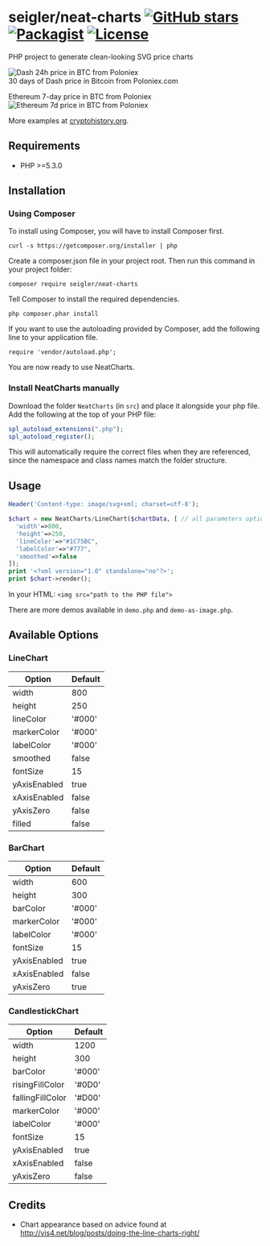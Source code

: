 # seigler/neat-charts [![GitHub stars](https://img.shields.io/github/stars/seigler/neat-charts.svg)](https://github.com/seigler/neat-charts/stargazers) [![Packagist](https://img.shields.io/packagist/dt/seigler/neat-charts.svg)](https://packagist.org/packages/seigler/neat-charts) [![License](https://img.shields.io/badge/license-MIT-blue.svg)](https://github.com/seigler/neat-charts/blob/master/LICENSE.txt)

PHP project to generate clean-looking SVG price charts

![Dash 24h price in BTC from Poloniex](http://cryptohistory.org/charts/dark/dash-btc/30d/svg?lineColor=1C74BC)  
30 days of Dash price in Bitcoin from Poloniex.com

Ethereum 7-day price in BTC from Poloniex ![Ethereum 7d price in BTC from Poloniex](http://cryptohistory.org/charts/sparkline/eth-btc/7d/svg)

More examples at [cryptohistory.org](http://cryptohistory.org/).

## Requirements

* PHP >=5.3.0

## Installation
### Using Composer

To install using Composer, you will have to install Composer first.

`curl -s https://getcomposer.org/installer | php`

Create a composer.json file in your project root. Then run this command in your project folder:

`composer require seigler/neat-charts`

Tell Composer to install the required dependencies.

`php composer.phar install`

If you want to use the autoloading provided by Composer, add the following line to your application file.

`require 'vendor/autoload.php';`

You are now ready to use NeatCharts.

### Install NeatCharts manually

Download the folder `NeatCharts` (in `src`) and place it alongside your php file. Add the following at the top of your PHP file:

```php
spl_autoload_extensions(".php");
spl_autoload_register();
```
This will automatically require the correct files when they are referenced, since the namespace and class names match the folder structure.

## Usage
```php
Header('Content-type: image/svg+xml; charset=utf-8');

$chart = new NeatCharts/LineChart($chartData, [ // all parameters optional
  'width'=>800,
  'height'=>250,
  'lineColor'=>"#1C75BC",
  'labelColor'=>"#777",
  'smoothed'=>false
]);
print '<?xml version="1.0" standalone="no"?>';
print $chart->render();
```

In your HTML:
`<img src="path to the PHP file">`

There are more demos available in `demo.php` and `demo-as-image.php`.

## Available Options

### LineChart
| Option | Default |
| --- | --- |
| width | 800 |
| height | 250 |
| lineColor | '#000' |
| markerColor | '#000' |
| labelColor | '#000' |
| smoothed | false |
| fontSize | 15 |
| yAxisEnabled | true |
| xAxisEnabled | false |
| yAxisZero | false |
| filled | false |

### BarChart
| Option | Default |
| --- | --- |
| width | 600 |
| height | 300 |
| barColor | '#000' |
| markerColor | '#000' |
| labelColor | '#000' |
| fontSize | 15 |
| yAxisEnabled | true |
| xAxisEnabled | false |
| yAxisZero | true |

### CandlestickChart
| Option | Default |
| --- | --- |
| width | 1200 |
| height | 300 |
| barColor | '#000' |
| risingFillColor | '#0D0' |
| fallingFillColor | '#D00' |
| markerColor | '#000' |
| labelColor | '#000' |
| fontSize | 15 |
| yAxisEnabled | true |
| xAxisEnabled | false |
| yAxisZero | false |

## Credits

* Chart appearance based on advice found at http://vis4.net/blog/posts/doing-the-line-charts-right/
